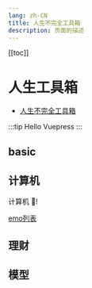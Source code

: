 ```yaml
---
lang: zh-CN
title: 人生不完全工具箱
description: 页面的描述
---
```

[[toc]]
# 人生工具箱
- [人生不完全工具箱](./guide)

:::tip
Hello Vuepress
:::

## basic
## 计算机
计算机 :tada:!
<!-- emo 列表 -->
[emo列表](https://github.com/markdown-it/markdown-it-emoji/blob/master/lib/data/full.json)
## 理财
## 模型

